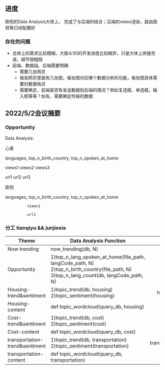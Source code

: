 ## 进度

欧阳的Data Analysis大体上， 完成了与后端的结合；后端的views渲染，路由跳转等已经配置好

### 存在的问题

- 总体上的需求比较模糊，大致4/30的开发进度比较糊弄，只是大体上拼接完成，细节很粗糙
- 前端、数据组、后端需要明确
  - 需要几张网页
  - 每张网页里面有几张图，每张图对应哪个数据分析的功能，每张图具体需要的数据格式
  - 需要确定，前端是否有发送数据到后端的情况？例如复选框、单选框，输入框等等？如有，需要确定传输的数据

## 2022/5/2会议摘要

### Opportunity

Data Analysis: 

心昊

languages, top_n_birth_country, top_n_spoken_at_home

views1       views2                views3

url1          url2                  url3

欧阳

languages, top_n_birth_country, top_n_spoken_at_home

              views1
              
              url1
              
### 分工  tianqiyu && junjiexia
| Theme                          | Data Analysis Function                                       |             Views              | URL                                   |
| ------------------------------ | ------------------------------------------------------------ | :----------------------------: | ------------------------------------- |
| Now trending                   | now_trending(db, N)                                          |            hashtag             | /index/hashtag/                       |
| Opportunity                    | 1)top_n_lang_spoken_at_home(file_path, langCode_path, N)  2)top_n_birth_country(file_path, N)   3)top_n_lang_count(db, langCode_path, N) |       language_and_birth       | /index/opportunity/                   |
| Housing-trend&sentiment        | 1)topic_trend(db, housing)  2)topic_sentiment(housing)       |    housing_trend_sentiment     | /index/housing/trend_sentiment        |
| Housing-content                | def topic_wordcloud(query_db, housing)                       |        housing_content         | /index/housing/content                |
| Cost-trend&sentiment           | 1)topic_trend(db, cost)  2)topic_sentiment(cost)             |      cost_trend_sentiment      | /index/cost/trend_sentiment           |
| Cost-content                   | def topic_wordcloud(query_db, cost)                          |          cost_content          | /index/cost/content                   |
| transportation-trend&sentiment | 1)topic_trend(db, transportation)  2)topic_sentiment(transportation) | transportation_trend_sentiment | /index/transportation/trend_sentiment |
| transportation-content         | def topic_wordcloud(query_db, transportation)                |     transportation_content     | /index/transportation/content         |

